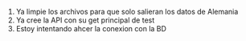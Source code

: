 1. Ya limpie los archivos para que solo salieran los datos de Alemania
2. Ya cree la API con su get principal de test
3. Estoy intentando ahcer la conexion con la BD